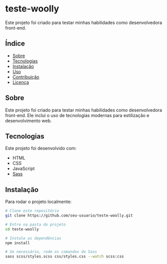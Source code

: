 


# teste-woolly

Este projeto foi criado para testar minhas habilidades como desenvolvedora front-end.

##  Índice
- [Sobre](#sobre)
- [Tecnologias](#tecnologias)
- [Instalação](#instalação)
- [Uso](#uso)
- [Contribuição](#contribuição)
- [Licença](#licença)

## Sobre
Este projeto foi criado para testar minhas habilidades como desenvolvedora front-end. Ele inclui o uso de tecnologias modernas para estilização e desenvolvimento web.

##  Tecnologias
Este projeto foi desenvolvido com:
- HTML
- CSS
- JavaScript
- [Sass](https://sass-lang.com/)

## Instalação
Para rodar o projeto localmente:

```bash
# Clone este repositório
git clone https://github.com/seu-usuario/teste-woolly.git  

# Entre na pasta do projeto
cd teste-woolly  

# Instale as dependências
npm install  

# Se necessário, rode os comandos do Sass
sass scss/styles.scss css/styles.css --watch scss:css
